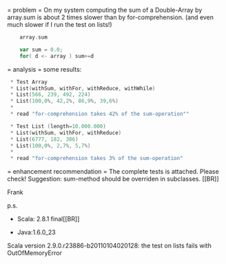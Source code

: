 = problem =
On my system computing the sum of a Double-Array by array.sum 
is about 2 times slower than by for-comprehension.
(and even much slower if I run the test on lists!)

```scala
    array.sum
```
```scala
    var sum = 0.0;
    for( d <- array ) sum+=d
```

= analysis =
some results:

```scala
 * Test Array
 * List(withSum, withFor, withReduce, withWhile)
 * List(566, 239, 492, 224)
 * List(100,0%, 42,2%, 86,9%, 39,6%)
 *
 * read "for-comprehension takes 42% of the sum-operation""
```
```scala
 * Test List (length=10.000.000)
 * List(withSum, withFor, withReduce)
 * List(6777, 182, 386)
 * List(100,0%, 2,7%, 5,7%)
 *
 * read "for-comprehension takes 3% of the sum-operation"
```

= enhancement recommendation =
The complete tests is attached. Please check!
Suggestion:  sum-method should be overriden in subclasses.
[[BR]]

Frank

p.s.

- Scala: 2.8.1 final[[BR]]

- Java:1.6.0_23

Scala version 2.9.0.r23886-b20110104020128:
the test on lists fails with OutOfMemoryError

